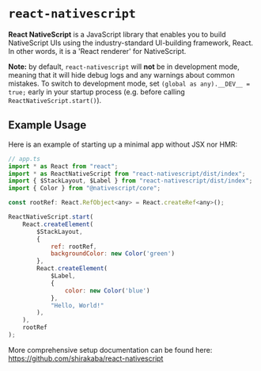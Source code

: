 # `react-nativescript`

**React NativeScript** is a JavaScript library that enables you to build NativeScript UIs using the industry-standard UI-building framework, React. In other words, it is a 'React renderer' for NativeScript.

**Note:** by default, `react-nativescript` will **not** be in development mode, meaning that it will hide debug logs and any warnings about common mistakes. To switch to development mode, set `(global as any).__DEV__ = true;` early in your startup process (e.g. before calling `ReactNativeScript.start()`).

## Example Usage

Here is an example of starting up a minimal app without JSX nor HMR:

```js
// app.ts
import * as React from "react";
import * as ReactNativeScript from "react-nativescript/dist/index";
import { $StackLayout, $Label } from "react-nativescript/dist/index";
import { Color } from "@nativescript/core";

const rootRef: React.RefObject<any> = React.createRef<any>();

ReactNativeScript.start(
    React.createElement(
        $StackLayout,
        {
            ref: rootRef,
            backgroundColor: new Color('green')
        },
        React.createElement(
            $Label,
            {
                color: new Color('blue')
            },
            "Hello, World!"
        ),
    ),
    rootRef
);
```

More comprehensive setup documentation can be found here: https://github.com/shirakaba/react-nativescript
